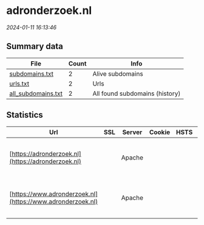 # adronderzoek.nl
*2024-01-11 16:13:46*
## Summary data
| File       | Count | Info |
|------------|-------|------|
|[subdomains.txt](/data/adronderzoek.nl/subdomains.txt)|2|Alive subdomains|
|[urls.txt](/data/adronderzoek.nl/urls.txt)|2|Urls|
|[all_subdomains.txt](/data/adronderzoek.nl/all_subdomains.txt)|2|All found subdomains (history)|
## Statistics
| Url | SSL | Server | Cookie | HSTS | CSP | XFO | XXP | RP | Tech |Title |
|------------|-------|------|------|------|------|------|------|------|------|------|
|[https://adronderzoek.nl](https://adronderzoek.nl)| |Apache| | | | | | :white_check_mark: |Apache HTTP Server HSTS PHP|ADR Onderzoek|
|[https://www.adronderzoek.nl](https://www.adronderzoek.nl)| |Apache| | | | | | :white_check_mark: |Apache HTTP Server HSTS PHP|ADR Onderzoek|
